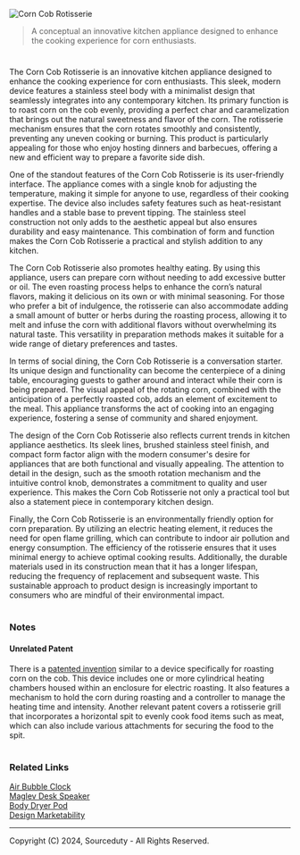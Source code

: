 ![Corn Cob Rotisserie](https://github.com/sourceduty/Corn_Cob_Rotisserie/assets/123030236/74aed1ed-944e-492a-9134-4c77d514a85e)

> A conceptual an innovative kitchen appliance designed to enhance the cooking experience for corn enthusiasts.

#

The Corn Cob Rotisserie is an innovative kitchen appliance designed to enhance the cooking experience for corn enthusiasts. This sleek, modern device features a stainless steel body with a minimalist design that seamlessly integrates into any contemporary kitchen. Its primary function is to roast corn on the cob evenly, providing a perfect char and caramelization that brings out the natural sweetness and flavor of the corn. The rotisserie mechanism ensures that the corn rotates smoothly and consistently, preventing any uneven cooking or burning. This product is particularly appealing for those who enjoy hosting dinners and barbecues, offering a new and efficient way to prepare a favorite side dish.

One of the standout features of the Corn Cob Rotisserie is its user-friendly interface. The appliance comes with a single knob for adjusting the temperature, making it simple for anyone to use, regardless of their cooking expertise. The device also includes safety features such as heat-resistant handles and a stable base to prevent tipping. The stainless steel construction not only adds to the aesthetic appeal but also ensures durability and easy maintenance. This combination of form and function makes the Corn Cob Rotisserie a practical and stylish addition to any kitchen.

The Corn Cob Rotisserie also promotes healthy eating. By using this appliance, users can prepare corn without needing to add excessive butter or oil. The even roasting process helps to enhance the corn’s natural flavors, making it delicious on its own or with minimal seasoning. For those who prefer a bit of indulgence, the rotisserie can also accommodate adding a small amount of butter or herbs during the roasting process, allowing it to melt and infuse the corn with additional flavors without overwhelming its natural taste. This versatility in preparation methods makes it suitable for a wide range of dietary preferences and tastes.

In terms of social dining, the Corn Cob Rotisserie is a conversation starter. Its unique design and functionality can become the centerpiece of a dining table, encouraging guests to gather around and interact while their corn is being prepared. The visual appeal of the rotating corn, combined with the anticipation of a perfectly roasted cob, adds an element of excitement to the meal. This appliance transforms the act of cooking into an engaging experience, fostering a sense of community and shared enjoyment.

The design of the Corn Cob Rotisserie also reflects current trends in kitchen appliance aesthetics. Its sleek lines, brushed stainless steel finish, and compact form factor align with the modern consumer's desire for appliances that are both functional and visually appealing. The attention to detail in the design, such as the smooth rotation mechanism and the intuitive control knob, demonstrates a commitment to quality and user experience. This makes the Corn Cob Rotisserie not only a practical tool but also a statement piece in contemporary kitchen design.

Finally, the Corn Cob Rotisserie is an environmentally friendly option for corn preparation. By utilizing an electric heating element, it reduces the need for open flame grilling, which can contribute to indoor air pollution and energy consumption. The efficiency of the rotisserie ensures that it uses minimal energy to achieve optimal cooking results. Additionally, the durable materials used in its construction mean that it has a longer lifespan, reducing the frequency of replacement and subsequent waste. This sustainable approach to product design is increasingly important to consumers who are mindful of their environmental impact.

#
### Notes

#### Unrelated Patent

There is a [patented invention](https://patents.google.com/patent/US9155421B2/en?oq=9155421) similar to a device specifically for roasting corn on the cob. This device includes one or more cylindrical heating chambers housed within an enclosure for electric roasting. It also features a mechanism to hold the corn during roasting and a controller to manage the heating time and intensity. Another relevant patent covers a rotisserie grill that incorporates a horizontal spit to evenly cook food items such as meat, which can also include various attachments for securing the food to the spit.

#
### Related Links

[Air Bubble Clock](https://github.com/sourceduty/Air_Bubble_Clock)
<br>
[Maglev Desk Speaker](https://github.com/sourceduty/Maglev_Speaker)
<br>
[Body Dryer Pod](https://github.com/sourceduty/Body_Dryer_Pod)
<br>
[Design Marketability](https://chat.openai.com/g/g-CBEjzqq1V-design-marketability)

***
Copyright (C) 2024, Sourceduty - All Rights Reserved.
